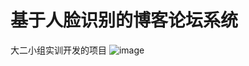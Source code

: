 # 基于人脸识别的博客论坛系统
大二小组实训开发的项目
![image](https://user-images.githubusercontent.com/77225753/144345257-323ca620-bbd2-4d69-9394-654780995c19.png)

